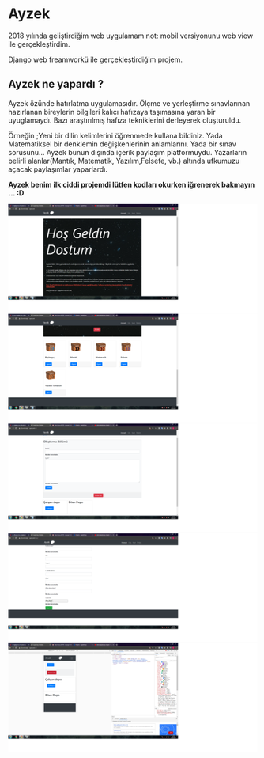 # Ayzek
2018 yılında geliştirdiğim web uygulamam not: mobil versiyonunu web view ile gerçekleştirdim.


Django web freamworkü ile gerçekleştirdiğim projem.


## Ayzek ne yapardı ?

Ayzek özünde hatırlatma uygulamasıdır. Ölçme ve yerleştirme sınavlarınan hazırlanan bireylerin bilgileri kalıcı hafızaya taşımasına yaran bir uyuglamaydı.
Bazı  araştırılmış hafıza  tekniklerini derleyerek oluşturuldu. 

Örneğin ;Yeni bir dilin kelimlerini öğrenmede kullana bildiniz. Yada Matematiksel bir denklemin değişkenlerinin anlamlarını. Yada bir sınav sorusunu...
Ayzek bunun dışında içerik paylaşım platformuydu. Yazarların  belirli alanlar(Mantık, Matematik, Yazılım,Felsefe, vb.) altında ufkumuzu açacak paylaşımlar yaparlardı. 


**Ayzek benim ilk ciddi projemdi lütfen kodları okurken iğrenerek bakmayın ... :D**









<img   src="https://github.com/Karaca12/Ayzek/blob/main/images/ayzek1r.png">
<img   src="https://github.com/Karaca12/Ayzek/blob/main/images/ayzek2r.png">
<img   src="https://github.com/Karaca12/Ayzek/blob/main/images/ayzek4.png">
<img   src="https://github.com/Karaca12/Ayzek/blob/main/images/ayzek5r.png">
<img   src="https://github.com/Karaca12/Ayzek/blob/main/images/ayzek12r.png">
